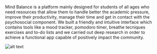 Mind Balance is a platform mainly designed for students of all ages who need resources that allow them to handle better the academic pressure, improve their productivity, manage their time and get in contact with the psychosocial component. We built a friendly and intuitive interface which contains tools like a mood tracker, pomodoro timer, breathe tecniques exercises and to-do lists and we carried out deep research in order to achieve a functional app capable of positively impact the community.

![alt text](https://res.cloudinary.com/dtkdsolsz/image/upload/v1638070162/Panda_mavnoq.png)
